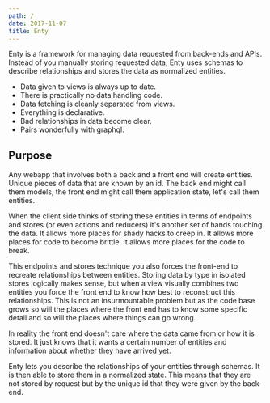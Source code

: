 ```yaml
---
path: /
date: 2017-11-07
title: Enty
---
```


Enty is a framework for managing data requested from back-ends and APIs. Instead of you manually 
storing requested data, Enty uses schemas to describe relationships and stores the data as 
normalized entities.

* Data given to views is always up to date.
* There is practically no data handling code.
* Data fetching is cleanly separated from views. 
* Everything is declarative. 
* Bad relationships in data become clear.
* Pairs wonderfully with graphql.


## Purpose

<!-- ## models -->
Any webapp that involves both a back and a front end will create entities. 
Unique pieces of data that are known by an id.  The back end might call them models,
the front end might call them application state, let's call them entities.

<!-- ## too much handling of the data -->
When the client side thinks of storing these entities in terms of endpoints and stores 
(or even actions and reducers) it's another set of hands touching the data. 
It allows more places for shady hacks to creep in. It allows more places for code to become brittle.
It allows more places for the code to break.

This endpoints and stores technique you also forces the front-end to recreate 
relationships between entities. Storing data by type in isolated stores logically makes sense, 
but when a view visually combines two entities you force the front end to know how best to 
reconstruct this relationships. This is not an insurmountable problem but as the code base grows so
will the places where the front end has to know some specific detail and so will the places where 
things can go wrong.

<!-- ## front end concerns.  -->
In reality the front end doesn't care where the data came from or how it is stored. It just knows 
that it wants a certain number of entities and information about whether they have arrived yet.

<!-- ## Enty -->
Enty lets you describe the relationships of your entities through schemas. It is then able to store 
them in a normalized state. This means that they are not stored by request but by the unique id that
they were given by the back-end.

